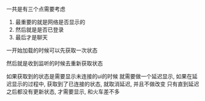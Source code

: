 一共是有三个点需要考虑
1. 最重要的就是网络是否显示的
2. 然后就是是否已登录
3. 最后才是聊天

一开始加载的时候可以先获取一次状态

然后就是收到监听的时候去重新获取状态

如果获取到的状态是需要显示未连接的ui的时候
就需要做一个延迟显示, 如果在延迟显示的过程中, 获取到了已连接的状态, 就取消延迟, 并且不做改变
只有直到延迟之后都没有更新状态, 才需要显示, 和火车差不多


